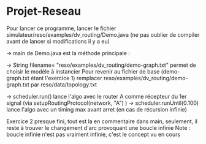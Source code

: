 # Projet-Reseau

Pour lancer ce programme, lancer le fichier simulateur/reso/examples/dv_routing/Demo.java
(ne pas oublier de compiler avant de lancer si modifications il y a eu)

-> main de Demo.java est la méthode principale :

  -> String filename= "reso/examples/dv_routing/demo-graph.txt" permet de choisir le modèle à instancier
  Pour revenir au fichier de base (demo-graph.txt étant l'exercice 1) remplacer reso/examples/dv_routing/demo-graph.txt par reso/data/topology.txt
  
  -> scheduler.run() lance l'algo avec le router A comme récepteur du 1er signal (via setupRoutingProtocol(network, "A") )
  -> scheduler.runUntil(0.100) lance l'algo avec un timing max avant arret (en cas de récursion infinie)
  
Exercice 2 presque fini, tout est la en commentaire dans main, seulement, il reste à trouver le changement d'arc provoquant une boucle infinie
Note : boucle infinie n'est pas vraiment infinie, c'est le concept vu en cours
